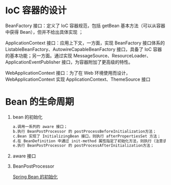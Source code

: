 # IoC 容器的设计

BeanFactory 接口：定义了 IoC 容器规范，包括 getBean 基本方法（可以从容器中获得 Bean），但并不给出具体实现 ；

ApplicationContext 接口：应用上下文，一方面，实现 BeanFactory 接口体系的 ListableBeanFactory、AutowireCapableBeanFactory 接口，具备了 IoC 容器的基本功能；另一方面。通过实现 MessageSource、ResourceLoader、ApplicationEventPublisher 接口，为容器附加了更高级的特性。

WebApplicationContext 接口：为了在 Web 环境使用而设计，WebApplicationContext 实现 ApplicationContext、ThemeSource 接口

# Bean 的生命周期

1. bean 的初始化
    ```markdown
    a.调用一系列的 aware 接口；
    b.执行 BeanPostProcessor 的 postProcessBeforeInitialization方法；
    c.Bean 实现了 InitializingBean 接口，则执行 afterPropertiesSet 方法；
    d.在 BeanDefinition 中通过 init-method 属性指定了初始化方法，则执行（注意该方法如果和 “afterPropertiesSet” 同名则不执行，如果 “afterPropertiesSet” 抛出异常时 init-method 也会不执行）
    e.执行 BeanPostProcessor 的 postProcessAfterInitialization方法；
    ```

2. aware 接口


3. BeanPostProcessor

    [Spring Bean 的初始化](https://segmentfault.com/a/1190000014105687)

